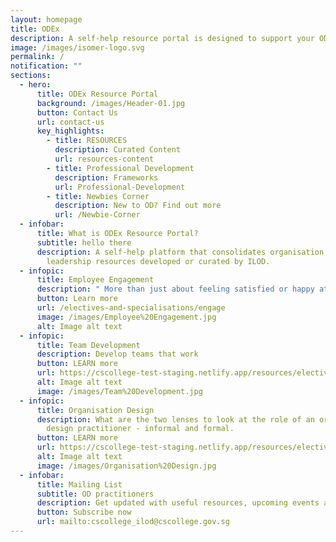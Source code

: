 ```yaml
---
layout: homepage
title: ODEx
description: A self-help resource portal is designed to support your OD practice.
image: /images/isomer-logo.svg
permalink: /
notification: ""
sections:
  - hero:
      title: ODEx Resource Portal
      background: /images/Header-01.jpg
      button: Contact Us
      url: contact-us
      key_highlights:
        - title: RESOURCES
          description: Curated Content
          url: resources-content
        - title: Professional Development
          description: Frameworks
          url: Professional-Development
        - title: Newbies Corner
          description: New to OD? Find out more
          url: /Newbie-Corner
  - infobar:
      title: What is ODEx Resource Portal?
      subtitle: hello there
      description: A self-help platform that consolidates organisation development and
        leadership resources developed or curated by ILOD.
  - infopic:
      title: Employee Engagement
      description: " More than just about feeling satisfied or happy at work"
      button: Learn more
      url: /electives-and-specialisations/engage
      image: /images/Employee%20Engagement.jpg
      alt: Image alt text
  - infopic:
      title: Team Development
      description: Develop teams that work
      button: LEARN more
      url: https://cscollege-test-staging.netlify.app/resources/electives-and-specialisations/team
      alt: Image alt text
      image: /images/Team%20Development.jpg
  - infopic:
      title: Organisation Design
      description: What are the two lenses to look at the role of an organisation
        design practitioner - informal and formal.
      button: LEARN more
      url: https://cscollege-test-staging.netlify.app/resources/electives-and-specialisations/design
      alt: Image alt text
      image: /images/Organisation%20Design.jpg
  - infobar:
      title: Mailing List
      subtitle: OD practitioners
      description: Get updated with useful resources, upcoming events and programmes
      button: Subscribe now
      url: mailto:cscollege_ilod@cscollege.gov.sg
---
```

